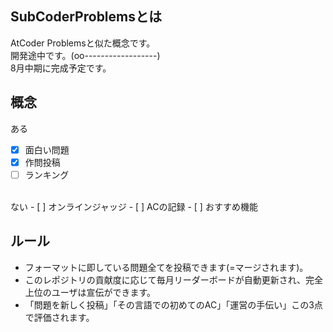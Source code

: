 ## SubCoderProblemsとは
AtCoder Problemsと似た概念です。<br>
開発途中です。(oo------------------)<br>
8月中期に完成予定です。

## 概念
ある
- [x] 面白い問題
- [x] 作問投稿
- [ ] ランキング
<br>
ない
- [ ] オンラインジャッジ
- [ ] ACの記録
- [ ] おすすめ機能

## ルール
- フォーマットに即している問題全てを投稿できます(=マージされます)。
- このレポジトリの貢献度に応じて毎月リーダーボードが自動更新され、完全上位のユーザは宣伝ができます。
- 「問題を新しく投稿」「その言語での初めてのAC」「運営の手伝い」この3点で評価されます。